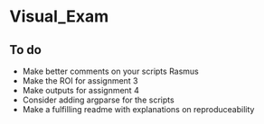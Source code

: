 # Visual_Exam

## To do 
- Make better comments on your scripts Rasmus
- Make the ROI for assignment 3
- Make outputs for assignment 4
- Consider adding argparse for the scripts 
- Make a fulfilling readme with explanations on reproduceability 
